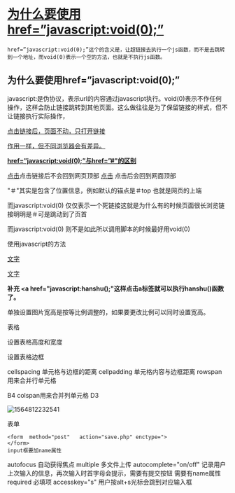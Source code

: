 # [为什么要使用href=”javascript:void(0);”](https://www.cnblogs.com/cyjy/p/6182587.html)



```
href=”javascript:void(0);”这个的含义是，让超链接去执行一个js函数，而不是去跳转到一个地址，而void(0)表示一个空的方法，也就是不执行js函数。
```

## 为什么要使用href=”javascript:void(0);”

javascript:是伪协议，表示url的内容通过javascript执行。void(0)表示不作任何操作，这样会防止链接跳转到其他页面。这么做往往是为了保留链接的样式，但不让链接执行实际操作，

<a href="javascript：void(0)" onClick="window.open()"> 点击链接后，页面不动，只打开链接

<a href="#" onclick="javascript:return false;"> 作用一样，但不同浏览器会有差异。

 

**href=”javascript:void(0);”与href=”#"的区别**

<a href="javascript:void(0)">点击</a>点击链接后不会回到网页顶部 <a href="#">点击</a> 点击后会回到网面顶部

"＃"其实是包含了位置信息，例如默认的锚点是＃top 也就是网页的上端

而javascript:void(0) 仅仅表示一个死链接这就是为什么有的时候页面很长浏览链接明明是＃可是跳动到了页首

而javascript:void(0) 则不是如此所以调用脚本的时候最好用void(0)

 

使用javascript的方法

<a href="#" onclick="javascript:方法;return false;">文字</a>

<a href="javascript:void(0)" onclick="javascript:方法;return false;">文字</a>

 

**补充 <a href="javascript:hanshu();"这样点击a标签就可以执行hanshu()函数了。**



单独设置图片宽高是按等比例调整的，如果要更改比例可以同时设置宽高。

表格

设置表格高度和宽度

设置表格边框

cellspacing 单元格与边框的距离
cellpadding 单元格内容与边框距离
rowspan 用来合并行单元格
<td rowspan="2">B4</td>
colspan用来合并列单元格
<td colspan="2">D3</td>

![1564812232541](C:\Users\asus\AppData\Roaming\Typora\typora-user-images\1564812232541.png)

表单

```
<form  method="post"   action="save.php" enctype=">
</form>
input框要加name属性
```
autofocus 自动获得焦点
multiple 多文件上传
autocomplete="on/off" 记录用户上次输入的信息，再次输入时首字母会提示，需要有提交按钮 需要有name属性
required 必填项
accesskey="s" 用户按alt+s光标会跳到对应输入框